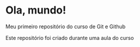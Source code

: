 # Ola, mundo!
 Meu primeiro repositório do curso de Git e Github

 Este repositório foi criado durante uma aula do curso
